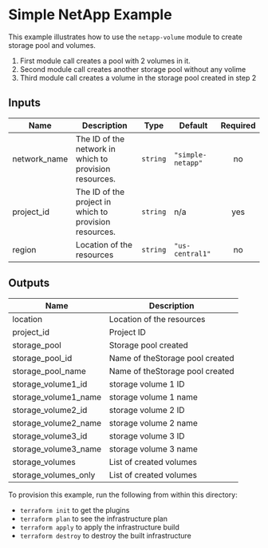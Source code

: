 # Simple NetApp Example

This example illustrates how to use the `netapp-volume` module to create storage pool and volumes. 

1) First module call creates a pool with 2 volumes in it.
2) Second module call creates another storage pool without any volime
3) Third module call creates a volume in the storage pool created in step 2

<!-- BEGINNING OF PRE-COMMIT-TERRAFORM DOCS HOOK -->
## Inputs

| Name | Description | Type | Default | Required |
|------|-------------|------|---------|:--------:|
| network\_name | The ID of the network in which to provision resources. | `string` | `"simple-netapp"` | no |
| project\_id | The ID of the project in which to provision resources. | `string` | n/a | yes |
| region | Location of the resources | `string` | `"us-central1"` | no |

## Outputs

| Name | Description |
|------|-------------|
| location | Location of the resources |
| project\_id | Project ID |
| storage\_pool | Storage pool created |
| storage\_pool\_id | Name of theStorage pool created |
| storage\_pool\_name | Name of theStorage pool created |
| storage\_volume1\_id | storage volume 1 ID |
| storage\_volume1\_name | storage volume 1 name |
| storage\_volume2\_id | storage volume 2 ID |
| storage\_volume2\_name | storage volume 2 name |
| storage\_volume3\_id | storage volume 3 ID |
| storage\_volume3\_name | storage volume 3 name |
| storage\_volumes | List of created volumes |
| storage\_volumes\_only | List of created volumes |

<!-- END OF PRE-COMMIT-TERRAFORM DOCS HOOK -->

To provision this example, run the following from within this directory:
- `terraform init` to get the plugins
- `terraform plan` to see the infrastructure plan
- `terraform apply` to apply the infrastructure build
- `terraform destroy` to destroy the built infrastructure
